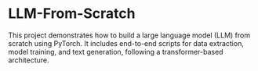 # LLM-From-Scratch
This project demonstrates how to build a large language model (LLM) from scratch using PyTorch. It includes end-to-end scripts for data extraction, model training, and text generation, following a transformer-based architecture.
